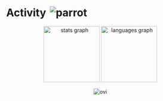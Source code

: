 <h1 style="display: flex; align-items: center;">
  Activity
  <img src="https://github.com/user-attachments/assets/7e5eab34-bdaf-4180-ba8d-8877494eb10b" alt="parrot" style="margin-left: 10px;">
</h1>

<div align="center">
  <img src="https://github-readme-stats.vercel.app/api?username=mshtwtnb0219&&hide_title=false&hide_rank=false&show_icons=true&include_all_commits=true&count_private=true&disable_animations=false&theme=dracula&locale=en&hide_border=false&order=1" height="150" alt="stats graph"  />
  <img src="https://github-readme-stats.vercel.app/api/top-langs?username=mshtwtnb0219&&locale=en&hide_title=false&layout=compact&card_width=320&langs_count=5&theme=vue-dark&hide_border=false&order=2" height="150" alt="languages graph"  />

  <img src="https://github-profile-summary-cards.vercel.app/api/cards/profile-details?username=mshtwtnb0219&theme=dracula" alt="ovi" /></p>
</div>

